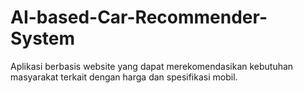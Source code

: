 # AI-based-Car-Recommender-System
Aplikasi berbasis website yang dapat merekomendasikan kebutuhan masyarakat terkait dengan harga dan spesifikasi mobil.
